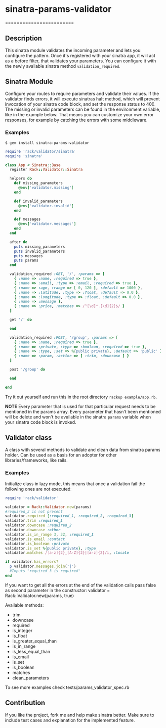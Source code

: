 # sinatra-params-validator
========================

## Description

This sinatra module validates the incoming parameter and lets you configure the pattern.
Once it's registered with your sinatra app, it will act as a before filter, that validates your parameters.
You can configure it with the newly available sinatra method `validation_required`.

## Sinatra Module

Configure your routes to require parameters and validate their values. If the
validator finds errors, it will execute sinatras halt method, which will prevent
invocation of your sinatra code block, and set the response status to 400. The missing
or invalid parameters can be found in the environment variable, like in the example
below. That means you can customize your own error responses, for example by catching the errors
with some middleware.

### Examples

```
$ gem install sinatra-params-validator
```

```ruby
require 'rack/validator/sinatra'
require 'sinatra'

class App < Sinatra::Base
  register Rack::Validator::Sinatra

  helpers do
    def missing_parameters
      @env['validator.missing']
    end

    def invalid_parameters
      @env['validator.invalid']
    end

    def messages
      @env['validator.messages']
    end
  end

  after do
    puts missing_parameters
    puts invalid_parameters
    puts messages
    puts params
  end

  validation_required :GET, '/', :params => [
    { :name => :name, :required => true },
    { :name => :email, :type => :email, :required => true },
    { :name => :age, :range => [ 0, 120 ], :default => 1000 },
    { :name => :latitude, :type => :float, :default => 0.0 },
    { :name => :longitude, :type => :float, :default => 0.0 },
    { :name => :message },
    { :name => :price, :matches => /^[\d]*.[\d]{2}$/ }
  ]

  get '/' do

  end

  validation_required :POST, '/group', :params => [
    { :name => :name, :required => true },
    { :name => :private, :type => :boolean, :required => true },
    { :name => :type, :set => %{public private}, :default => 'public' },
    { :name => :param, :action => [ :trim, :downcase ] }
  ]

  post '/group' do

  end

end
```

Try it out yourself and run this in the root directory `rackup example/app.rb`.

__NOTE__ Every parameter that is used for that particular request needs to be mentioned in the params
array. Every parameter that hasn't been mentioned will be delete and won't be available in the sinatra
`params` variable when your sinatra code block is invoked.

## Validator class

A class with several methods to validate and clean data from sinatra params holder.
Can be used as a basis for an adopter for other libraries/frameworks, like rails.

### Examples

Initialize class in lazy mode, this means that once a validation fail the following ones are not executed:

```ruby
require 'rack/validator'

validator = Rack::Validator.new(params)
#required_3 is not present
validator.required [:required_1, :required_2, :required_3]
validator.trim :required_1
validator.downcase :required_2
validator.downcase :other
validator.is_in_range 3, 32, :required_1
validator.is_email :contact
validator.is_boolean :private
validator.is_set %{public private}, :type
validator.matches /[a-z]{2}_[A-Z]{2}|[a-z]{2}/i, :locale

if validator.has_errors?
  p validator.messages.join('|')
  #Inputs "required_3 is required"
end
```

If you want to get all the errors at the end of the validation calls pass false as second parameter in the constructor:
	validator = Rack::Validator.new(params, true)
	
Available methods:

* trim
* downcase
* required
* is_integer
* is_float
* is_greater_equal_than
* is_in_range
* is_less_equal_than
* is_email
* is_set
* is_boolean
* matches
* clean_parameters

To see more examples check tests/params_validator_spec.rb

## Contribution

If you like the project, fork me and help make sinatra better.
Make sure to include test cases and explanation for the implemented feature.